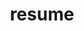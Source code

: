 ---
layout: page
permalink: /assets/pdf/example_pdf.pdf
title: resume
newtab: true
description: 
nav: true
nav_order: 4
---